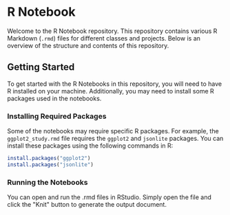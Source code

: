# R Notebook

Welcome to the R Notebook repository. This repository contains various R Markdown (`.rmd`) files for different classes and projects. Below is an overview of the structure and contents of this repository.

## Getting Started

To get started with the R Notebooks in this repository, you will need to have R installed on your machine. Additionally, you may need to install some R packages used in the notebooks.

### Installing Required Packages

Some of the notebooks may require specific R packages. For example, the `ggplot2_study.rmd` file requires the `ggplot2` and `jsonlite` packages. You can install these packages using the following commands in R:

```r
install.packages("ggplot2")
install.packages("jsonlite")
```
### Running the Notebooks
You can open and run the .rmd files in RStudio. Simply open the file and click the "Knit" button to generate the output document.
